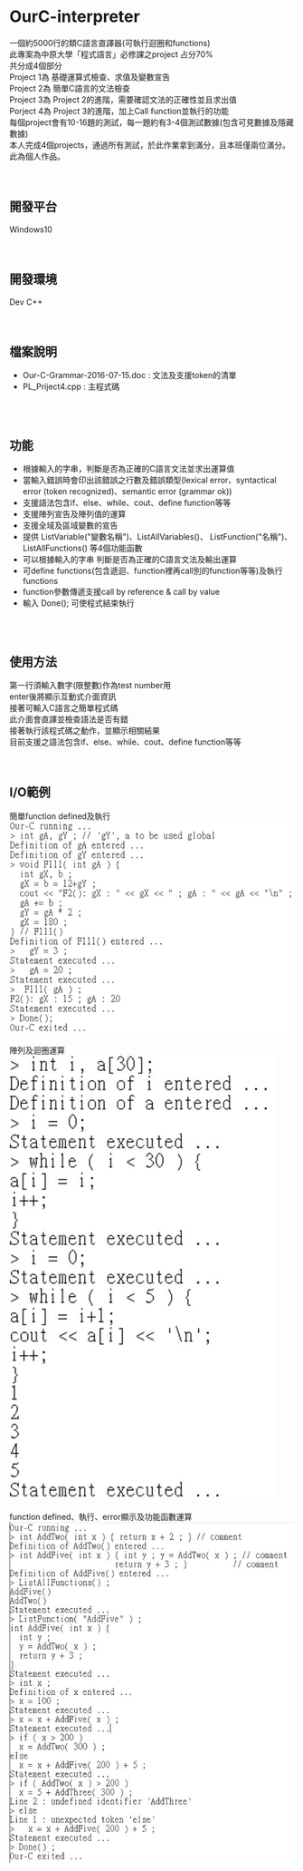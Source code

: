 # OurC-interpreter
一個約5000行的類C語言直譯器(可執行迴圈和functions)<br>
此專案為中原大學「程式語言」必修課之project 占分70%<br>
共分成4個部分<br>
Project 1為 基礎運算式檢查、求值及變數宣告<br>
Project 2為 簡單C語言的文法檢查<br>
Project 3為 Project 2的進階，需要確認文法的正確性並且求出值<br>
Porject 4為 Project 3的進階，加上Call function並執行的功能<br>
每個project會有10-16題的測試，每一題約有3-4個測試數據(包含可見數據及隱藏數據)<br>
本人完成4個projects，通過所有測試，於此作業拿到滿分，且本班僅兩位滿分。<br>
此為個人作品。<br>
<br>
<br>

## 開發平台
Windows10<br>
<br>
<br>

## 開發環境
Dev C++<br>
<br>
<br>

## 檔案說明
* Our-C-Grammar-2016-07-15.doc : 文法及支援token的清單
* PL_Priject4.cpp : 主程式碼
<br>
<br>

## 功能
* 根據輸入的字串，判斷是否為正確的C語言文法並求出運算值
* 當輸入錯誤時會印出該錯誤之行數及錯誤類型(lexical error、syntactical error (token recognized)、semantic error (grammar ok))
* 支援語法包含if、else、while、cout、define function等等
* 支援陣列宣告及陣列值的運算
* 支援全域及區域變數的宣告
* 提供 ListVariable("變數名稱")、ListAllVariables()、 ListFunction("名稱")、ListAllFunctions() 等4個功能函數
* 可以根據輸入的字串 判斷是否為正確的C語言文法及輸出運算
* 可define functions(包含遞迴、function裡再call別的function等等)及執行functions
* function參數傳遞支援call by reference & call by value
* 輸入 Done(); 可使程式結束執行
<br>
<br>

## 使用方法
第一行須輸入數字(限整數)作為test number用<br>
enter後將顯示互動式介面資訊<br>
接著可輸入C語言之簡單程式碼<br>
此介面會直譯並檢查語法是否有錯<br>
接著執行該程式碼之動作，並顯示相關結果<br>
目前支援之語法包含if、else、while、cout、define function等等<br>
<br>
<br>

## I/O範例
簡單function defined及執行<br>
![](https://github.com/sha310139/OurC-interpreter/blob/main/Pictures/2.JPG)
<br>
<br>
陣列及迴圈運算<br>
![](https://github.com/sha310139/OurC-interpreter/blob/main/Pictures/3.JPG)
<br>
<br>
function defined、執行、error顯示及功能函數運算<br>
![](https://github.com/sha310139/OurC-interpreter/blob/main/Pictures/5.JPG)
<br>
<br>

